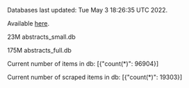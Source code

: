 Databases last updated: Tue May  3 18:26:35 UTC 2022. 

Available [here](https://github.com/cbeauhilton/ash-db/releases).


23M	abstracts_small.db

175M	abstracts_full.db

Current number of items in db:
[{"count(*)": 96904}]

Current number of scraped items in db:
[{"count(*)": 19303}]

